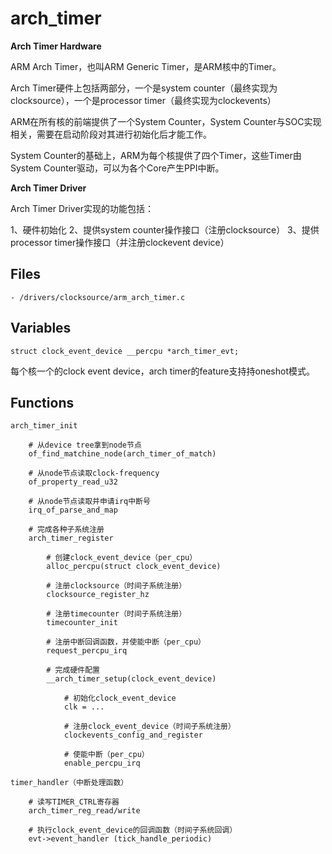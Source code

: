 # arch_timer

**Arch Timer Hardware**

ARM Arch Timer，也叫ARM Generic Timer，是ARM核中的Timer。

Arch Timer硬件上包括两部分，一个是system counter（最终实现为clocksource），一个是processor timer（最终实现为clockevents）

ARM在所有核的前端提供了一个System Counter，System Counter与SOC实现相关，需要在启动阶段对其进行初始化后才能工作。

System Counter的基础上，ARM为每个核提供了四个Timer，这些Timer由System Counter驱动，可以为各个Core产生PPI中断。

**Arch Timer Driver**

Arch Timer Driver实现的功能包括：

1、硬件初始化
2、提供system counter操作接口（注册clocksource）
3、提供processor timer操作接口（并注册clockevent device）

## Files

```
- /drivers/clocksource/arm_arch_timer.c
```

## Variables

`struct clock_event_device __percpu *arch_timer_evt;`

每个核一个的clock event device，arch timer的feature支持持oneshot模式。

## Functions

```
arch_timer_init
    
    # 从device tree拿到node节点
    of_find_matchine_node(arch_timer_of_match)

    # 从node节点读取clock-frequency
    of_property_read_u32

    # 从node节点读取并申请irq中断号
    irq_of_parse_and_map

    # 完成各种子系统注册
    arch_timer_register

        # 创建clock_event_device（per_cpu）
        alloc_percpu(struct clock_event_device)

        # 注册clocksource（时间子系统注册）
        clocksource_register_hz

        # 注册timecounter（时间子系统注册）
        timecounter_init

        # 注册中断回调函数，并使能中断（per_cpu）
        request_percpu_irq

        # 完成硬件配置
        __arch_timer_setup(clock_event_device)

            # 初始化clock_event_device
            clk = ...

            # 注册clock_event_device（时间子系统注册）
            clockevents_config_and_register

            # 使能中断（per_cpu）
            enable_percpu_irq
```

```
timer_handler（中断处理函数）

    # 读写TIMER_CTRL寄存器
    arch_timer_reg_read/write

    # 执行clock_event_device的回调函数（时间子系统回调）
    evt->event_handler (tick_handle_periodic)
```